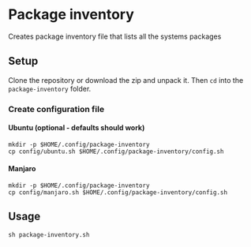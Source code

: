 # Package inventory

Creates package inventory file that lists all the systems packages

## Setup

Clone the repository or download the zip and unpack it.
Then `cd` into the `package-inventory` folder.

### Create configuration file

#### Ubuntu (optional - defaults should work)
```
mkdir -p $HOME/.config/package-inventory
cp config/ubuntu.sh $HOME/.config/package-inventory/config.sh
```

#### Manjaro
```
mkdir -p $HOME/.config/package-inventory
cp config/manjaro.sh $HOME/.config/package-inventory/config.sh
```

## Usage
```
sh package-inventory.sh
```
